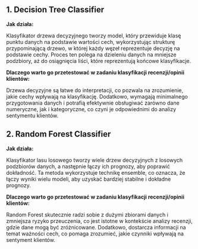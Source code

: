 ## 1. Decision Tree Classifier
**Jak działa:**

Klasyfikator drzewa decyzyjnego tworzy model, który przewiduje klasę punktu danych na podstawie wartości cech, wykorzystując strukturę przypominającą drzewo, w której każdy węzeł reprezentuje decyzję na podstawie cechy. Proces ten polega na dzieleniu danych na mniejsze podzbiory, aż do osiągnięcia liści, które reprezentują końcowe klasyfikacje.

**Dlaczego warto go przetestować w zadaniu klasyfikacji recenzji/opinii klientów:**

Drzewa decyzyjne są łatwe do interpretacji, co pozwala na zrozumienie, jakie cechy wpływają na klasyfikację. Dodatkowo, wymagają minimalnego przygotowania danych i potrafią efektywnie obsługiwać zarówno dane numeryczne, jak i kategoryczne, co czyni je odpowiednimi do analizy sentymentu klientów.

## 2. Random Forest Classifier

**Jak działa:**

Klasyfikator lasu losowego tworzy wiele drzew decyzyjnych z losowych podzbiorów danych, a następnie łączy ich prognozy, aby poprawić dokładność. Ta metoda wykorzystuje technikę ensemble, co oznacza, że łączy wyniki wielu modeli, aby uzyskać bardziej stabilne i dokładne prognozy.

**Dlaczego warto go przetestować w zadaniu klasyfikacji recenzji/opinii klientów:**

Random Forest skutecznie radzi sobie z dużymi zbiorami danych i zmniejsza ryzyko przeuczenia, co jest istotne w kontekście analizy recenzji, gdzie dane mogą być zróżnicowane. Dodatkowo, dostarcza informacji na temat ważności cech, co pomaga zrozumieć, jakie czynniki wpływają na sentyment klientów.
